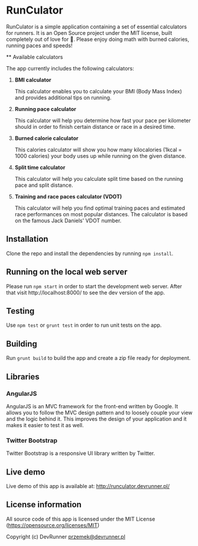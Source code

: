 # RunCulator

RunCulator is a simple application containing a set of essential calculators for runners. It is an Open Source project under the MIT license, built completely out of love for :runner:. Please enjoy doing math with burned calories, running paces and speeds!

** Available calculators

The app currently includes the following calculators:

1. **BMI calculator**

   This calculator enables you to calculate your BMI (Body Mass Index) and provides additional tips on running.

2. **Running pace calculator**

   This calculator will help you determine how fast your pace per kilometer should in order to finish certain distance or race in a desired time.

3. **Burned calorie calculator**

   This calories calculator will show you how many kilocalories (1kcal = 1000 calories) your body uses up while running on the given distance.

4. **Split time calculator**

   This calculator will help you calculate split time based on the running pace and split distance.

5. **Training and race paces calculator (VDOT)**

   This calculator will help you find optimal training paces and estimated race performances on most popular distances. The calculator is based on the famous Jack Daniels' VDOT number.

## Installation
Clone the repo and install the dependencies by running `npm install`.

## Running on the local web server
Please run `npm start` in order to start the development web server. After that visit http://localhost:8000/ to see the dev version of the app.

## Testing

Use `npm test` or `grunt test` in order to run unit tests on the app.

## Building

Run `grunt build` to build the app and create a zip file ready for deployment.

## Libraries

### AngularJS
AngularJS is an MVC framework for the front-end written by Google. It allows you to follow the MVC design pattern and to loosely couple your view and the logic behind it. This improves the design of your application and it makes it easier to test it as well.

### Twitter Bootstrap
Twitter Bootstrap is a responsive UI library written by Twitter.

## Live demo
Live demo of this app is available at: http://runculator.devrunner.pl/

## License information
All source code of this app is licensed under the MIT License (https://opensource.org/licenses/MIT)

Copyright (c) DevRunner <przemek@devrunner.pl>